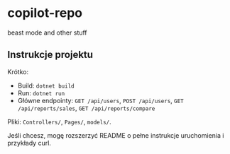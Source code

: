 # copilot-repo
beast mode and other stuff

## Instrukcje projektu

Krótko:
- Build: `dotnet build`
- Run: `dotnet run`
- Główne endpointy: `GET /api/users`, `POST /api/users`, `GET /api/reports/sales`, `GET /api/reports/compare`

Pliki: `Controllers/`, `Pages/`, `models/`.

Jeśli chcesz, mogę rozszerzyć README o pełne instrukcje uruchomienia i przykłady curl.
